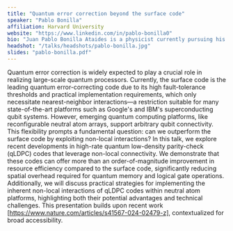 ```yaml
---
title: "Quantum error correction beyond the surface code"
speaker: "Pablo Bonilla"
affiliation: Harvard University
website: "https://www.linkedin.com/in/pablo-bonilla0"
bio: "Juan Pablo Bonilla Ataides is a physicist currently pursuing his Ph.D. in Physics at Harvard University as part of Professor Mikhail Lukin’s research group. Pablo was awarded his Master of Arts in Physics from Harvard in May 2024. Before joining Harvard, Pablo studied at the University of Sydney, earning a Bachelor of Science and Bachelor of Advanced Studies with honors in Mathematics and Physics.  Pablo’s research primarily revolves around quantum physics, quantum error correction, and quantum information theory."
headshot: "/talks/headshots/pablo-bonilla.jpg"
slides: "pablo-bonilla.pdf"
---
```


Quantum error correction is widely expected to play a crucial role in realizing large-scale quantum processors. Currently, the surface code is the leading quantum error-correcting code due to its high fault-tolerance thresholds and practical implementation requirements, which only necessitate nearest-neighbor interactions—a restriction suitable for many state-of-the-art platforms such as Google's and IBM's superconducting qubit systems. However, emerging quantum computing platforms, like reconfigurable neutral atom arrays, support arbitrary qubit connectivity. This flexibility prompts a fundamental question: can we outperform the surface code by exploiting non-local interactions? In this talk, we explore recent developments in high-rate quantum low-density parity-check (qLDPC) codes that leverage non-local connectivity. We demonstrate that these codes can offer more than an order-of-magnitude improvement in resource efficiency compared to the surface code, significantly reducing spatial overhead required for quantum memory and logical gate operations. Additionally, we will discuss practical strategies for implementing the inherent non-local interactions of qLDPC codes within neutral atom platforms, highlighting both their potential advantages and technical challenges. This presentation builds upon recent work [https://www.nature.com/articles/s41567-024-02479-z], contextualized for broad accessibility.
